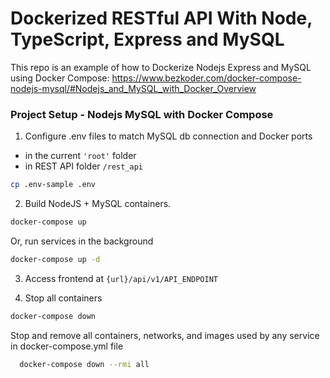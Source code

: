 # Dockerized RESTful API With Node, TypeScript, Express and MySQL

This repo is an example of how to Dockerize Nodejs Express and MySQL using Docker Compose: https://www.bezkoder.com/docker-compose-nodejs-mysql/#Nodejs_and_MySQL_with_Docker_Overview

### Project Setup - Nodejs MySQL with Docker Compose

1. Configure .env files to match MySQL db connection and Docker ports
  - in the current `'root'` folder
  - in REST API folder  `/rest_api`
```sh
cp .env-sample .env
```

2. Build NodeJS + MySQL containers. 
```sh
docker-compose up
```

Or, run services in the background
```sh
docker-compose up -d
```

3. Access frontend at `{url}/api/v1/API_ENDPOINT`

4. Stop all containers
```sh
docker-compose down
```

Stop and remove all containers, networks, and images used by any service in docker-compose.yml file
```sh
  docker-compose down --rmi all
```
